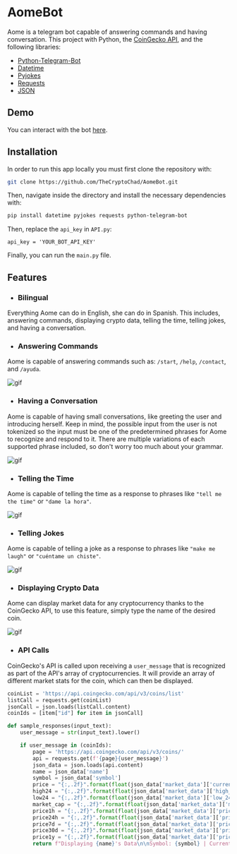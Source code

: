 # AomeBot

Aome is a telegram bot capable of answering commands and having conversation. This project with Python, the [CoinGecko API](https://www.coingecko.com/en/api), and the following libraries:

- [Python-Telegram-Bot](https://pypi.org/project/python-telegram-bot/)
- [Datetime](https://pypi.org/project/DateTime/)
- [Pyjokes](https://pypi.org/project/pyjokes/)
- [Requests](https://pypi.org/project/requests/)
- [JSON](https://docs.python.org/3/library/json.html)

## Demo

You can interact with the bot [here](https://t.me/aome_bot).

## Installation

In order to run this app locally you must first clone the repository with:
```sh
git clone https://github.com/TheCryptoChad/AomeBot.git
```

Then, navigate inside the directory and install the necessary dependencies with:
```sh
pip install datetime pyjokes requests python-telegram-bot
```

Then, replace the `api_key` in `API.py`:
```
api_key = 'YOUR_BOT_API_KEY'
```

Finally, you can run the `main.py` file.

## Features

- ### Bilingual

Everything Aome can do in English, she can do in Spanish. This includes, answering commands, displaying crypto data, telling the time, telling jokes, and having a conversation.

- ### Answering Commands

Aome is capable of answering commands such as: `/start`, `/help`, `/contact`, and `/ayuda`.

![gif](./commands.gif)

- ### Having a Conversation

Aome is capable of having small conversations, like greeting the user and introducing herself. Keep in mind, the possible input from the user is not tokenized so the input must be one of the predetermined phrases for Aome to recognize and respond to it. There are multiple variations of each supported phrase included, so don't worry too much about your grammar.

![gif](./conversation.gif)

- ### Telling the Time

Aome is capable of telling the time as a response to phrases like `"tell me the time"` or `"dame la hora"`.

![gif](./time.gif)

- ### Telling Jokes

Aome is capable of telling a joke as a response to phrases like `"make me laugh"` or `"cuéntame un chiste"`.

![gif](./jokes.gif)

- ### Displaying Crypto Data

Aome can display market data for any cryptocurrency thanks to the CoinGecko API, to use this feature, simply type the name of the desired coin.

![gif](./crypto.gif)

- ### API Calls

CoinGecko's API is called upon receiving a `user_message` that is recognized as part of the API's array of cryptocurrencies. It will provide an array of different market stats for the coin, which can then be displayed.
```py
coinList = 'https://api.coingecko.com/api/v3/coins/list'
listCall = requests.get(coinList)
jsonCall = json.loads(listCall.content)
coinIds = [item["id"] for item in jsonCall]

def sample_responses(input_text):
    user_message = str(input_text).lower()

    if user_message in (coinIds):
        page = 'https://api.coingecko.com/api/v3/coins/'
        api = requests.get(f'{page}{user_message}')
        json_data = json.loads(api.content)
        name = json_data['name']
        symbol = json_data['symbol']
        price = "{:,.2f}".format(float(json_data['market_data']['current_price']['usd']))
        high24 = "{:,.2f}".format(float(json_data['market_data']['high_24h']['usd']))
        low24 = "{:,.2f}".format(float(json_data['market_data']['low_24h']['usd']))
        market_cap = "{:,.2f}".format(float(json_data['market_data']['market_cap']['usd']))
        price1h = "{:,.2f}".format(float(json_data['market_data']['price_change_percentage_1h_in_currency']['usd']))
        price24h = "{:,.2f}".format(float(json_data['market_data']['price_change_percentage_24h_in_currency']['usd'])) 
        price7d = "{:,.2f}".format(float(json_data['market_data']['price_change_percentage_7d_in_currency']['usd'])) 
        price30d = "{:,.2f}".format(float(json_data['market_data']['price_change_percentage_30d_in_currency']['usd'])) 
        price1y = "{:,.2f}".format(float(json_data['market_data']['price_change_percentage_1y_in_currency']['usd'])) 
        return f"Displaying {name}'s Data\n\nSymbol: {symbol} | Current Price: ${price}\n\n24H High: ${high24} | 24H Low: ${low24}\n\nMarket Cap: ${market_cap}\n\nPrice Changes:\n1H: {price1h}% | 24H: {price24h}%\n7D: {price7d}% | 30D: {price30d}%\n1Y: {price1y}%\n\n\nMostrando Información de {name}\n\nSímbolo: {symbol} | Precio Actual: {price}\n\nMáx. 24H ${high24} | Mín. 24H ${low24}\n\nCapitalización de Mercado: ${market_cap}\n\nCambios en el Precio:\n1H: {price1h}% | 24H: {price24h}%\n7D: {price7d}% | 30D: {price30d}%\n1A: {price1y}%"
``` 
